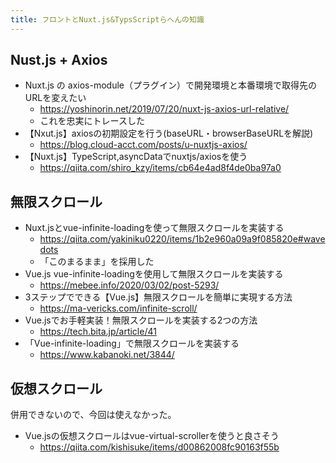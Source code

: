```yaml
---
title: フロントとNuxt.js&TypsScriptらへんの知識
---
```


## Nust.js + Axios

- Nuxt.js の axios-module（プラグイン）で開発環境と本番環境で取得先のURLを変えたい
  - https://yoshinorin.net/2019/07/20/nuxt-js-axios-url-relative/
  - これを忠実にトレースした
- 【Nxut.js】axiosの初期設定を行う(baseURL・browserBaseURLを解説)
  - https://blog.cloud-acct.com/posts/u-nuxtjs-axios/
- 【Nuxt.js】TypeScript,asyncDataでnuxtjs/axiosを使う
  - https://qiita.com/shiro_kzy/items/cb64e4ad8f4de0ba97a0

## 無限スクロール

- Nuxt.jsとvue-infinite-loadingを使って無限スクロールを実装する
  - https://qiita.com/yakiniku0220/items/1b2e960a09a9f085820e#wavedots
  - 「このまるまま」を採用した
- Vue.js vue-infinite-loadingを使用して無限スクロールを実装する
  - https://mebee.info/2020/03/02/post-5293/
- 3ステップでできる【Vue.js】無限スクロールを簡単に実現する方法
  - https://ma-vericks.com/infinite-scroll/
- Vue.jsでお手軽実装！無限スクロールを実装する2つの方法
  - https://tech.bita.jp/article/41
- 「Vue-infinite-loading」で無限スクロールを実装する
  - https://www.kabanoki.net/3844/

## 仮想スクロール

併用できないので、今回は使えなかった。

- Vue.jsの仮想スクロールはvue-virtual-scrollerを使うと良さそう
  - https://qiita.com/kishisuke/items/d00862008fc90163f55b
